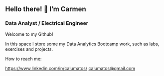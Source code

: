 ## Hello there! 👋 I’m Carmen

### Data Analyst / Electrical Engineer

Welcome to my Github! 

In this space I store some my Data Analytics Bootcamp work, such as labs, exercises and projects.

How to reach me:

https://www.linkedin.com/in/calumatos/
calumatos@gmail.com
